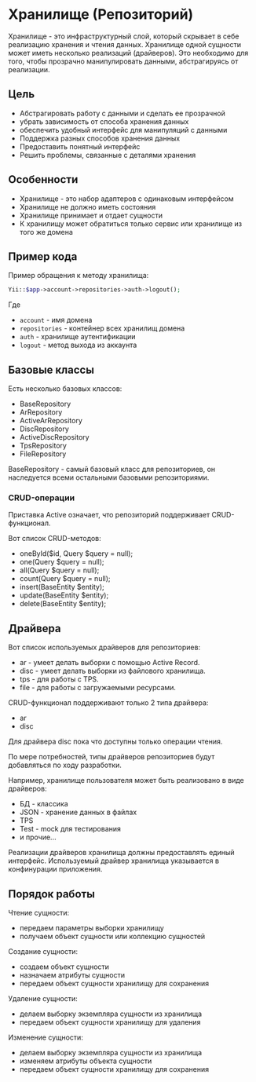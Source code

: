 Хранилище (Репозиторий)
=======================

Хранилище - это инфраструктурный слой, 
который скрывает в себе реализацию хранения и чтения данных.
Хранилище одной сущности может иметь несколько реализаций (драйверов). 
Это необходимо для того, чтобы прозрачно манипулировать данными, 
абстрагируясь от реализации.

## Цель

* Абстрагировать работу с данными и сделать ее прозрачной
* убрать зависимость от способа хранения данных
* обеспечить удобный интерфейс для манипуляций с данными
* Поддержка разных способов хранения данных
* Предоставить понятный интерфейс
* Решить проблемы, связанные с деталями хранения

## Особенности

* Хранилище - это набор адаптеров с одинаковым интерфейсом
* Хранилище не должно иметь состояния
* Хранилище принимает и отдает сущности
* К хранилищу может обратиться только сервис или хранилище из того же домена

## Пример кода

Пример обращения к методу хранилища:

```php
Yii::$app->account->repositories->auth->logout();
```

Где 
* `account` - имя домена
* `repositories` - контейнер всех хранилищ домена
* `auth` - хранилище аутентификации
* `logout` - метод выхода из аккаунта

## Базовые классы

Есть несколько базовых классов:

* BaseRepository
* ArRepository
* ActiveArRepository
* DiscRepository
* ActiveDiscRepository
* TpsRepository
* FileRepository

BaseRepository - самый базовый класс для репозиториев, 
он наследуется всеми остальными базовыми репозиториями.

### CRUD-операции

Приставка Active означает, что репозиторий поддерживает CRUD-функционал.

Вот список CRUD-методов:

* oneById($id, Query $query = null);
* one(Query $query = null);
* all(Query $query = null);
* count(Query $query = null);
* insert(BaseEntity $entity);
* update(BaseEntity $entity);
* delete(BaseEntity $entity);

## Драйвера

Вот список используемых драйверов для репозиториев:

* ar - умеет делать выборки с помощью Active Record.
* disc - умеет делать выборки из файлового хранилища.
* tps - для работы с TPS.
* file - для работы с загружаемыми ресурсами.

CRUD-функционал поддерживают только 2 типа драйвера:

* ar
* disc

Для драйвера disc пока что доступны только операции чтения.

По мере потребностей, типы драйверов репозиториев будут добавляться по ходу разработки.

Например, хранилище пользователя может быть реализовано в виде драйверов: 

* БД - классика
* JSON - хранение данных в файлах
* TPS
* Test - mock для тестирования
* и прочие...

Реализации драйверов хранилища должны предоставлять единый интерфейс.
Используемый драйвер хранилища указывается в конфинурации приложения.

## Порядок работы

Чтение сущности:

* передаем параметры выборки хранилищу
* получаем объект сущности или коллекцию сущностей

Создание сущности:

* создаем объект сущности
* назначаем атрибуты сущности
* передаем объект сущности хранилищу для сохранения

Удаление сущности:

* делаем выборку экземпляра сущности из хранилища
* передаем объект сущности хранилищу для удаления

Изменение сущности:

* делаем выборку экземпляра сущности из хранилища
* изменяем атрибуты объекта сущности
* передаем объект сущности хранилищу для сохранения
